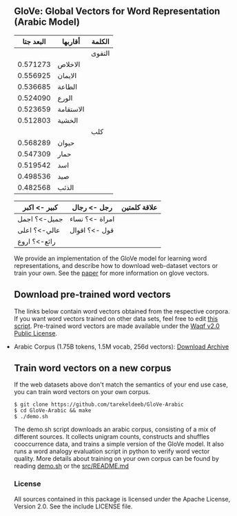 ## GloVe: Global Vectors for Word Representation (Arabic Model)

|البعد جتا |أقاربها |  الكلمة| 
|----------|--------|--------|
|          |        |  التقوى| 
|0.571273  | الاخلاص  |        |
|0.556925  | الايمان |        |
|0.536685  |الطاعة  |        |
|0.524090  |الورع   |        |
|0.523659  |الاستقامة|        |
|0.512803  |الخشية  |        |
|          |        |  كلب   | 
|0.568289  | حيوان  |        |
|0.547309  | حمار   |        |
|0.519542  |اسد     |        |
|0.498536  |صيد     |        |
|0.482568  | الذئب  |        |


|كبير -> اكبر |  رجل -> رجال | علاقة كلمتين |
| ----------- | -------------|-------------|
| جميل->؟ اجمل |  امراة ->؟ نساء |         | 
| عالي->؟ اعلى |  قول ->؟ اقوال |         | 
| رائع->؟ اروع |                 |         | 


We provide an implementation of the GloVe model for learning word representations, and describe how to download web-dataset vectors or train your own. See the [paper](http://nlp.stanford.edu/pubs/glove.pdf) for more information on glove vectors.

## Download pre-trained word vectors
The links below contain word vectors obtained from the respective corpora. If you want word vectors trained on other data sets, feel free to edit <a href="https://github.com/tarekeldeeb/GloVe-Arabic/blob/master/arabic_corpus/make_corpus.sh"> this script</a>. Pre-trained word vectors are made available under the <a href="https://github.com/ojuba-org/waqf/tree/master/2.0">Waqf v2.0 Public License</a>. 
<div class="entry">
<ul style="padding-left:0px; margin-top:0px; margin-bottom:0px">
  <li> Arabic Corpus (1.75B tokens, 1.5M vocab, 256d vectors): <a href="https://archive.org/details/arabic_corpus">Download Archive</a> </li>
</ul>
</div>

## Train word vectors on a new corpus

If the web datasets above don't match the semantics of your end use case, you can train word vectors on your own corpus.

    $ git clone https://github.com/tarekeldeeb/GloVe-Arabic
    $ cd GloVe-Arabic && make
    $ ./demo.sh

The demo.sh script downloads an arabic corpus, consisting of a mix of different sources. It collects unigram counts, constructs and shuffles cooccurrence data, and trains a simple version of the GloVe model. It also runs a word analogy evaluation script in python to verify word vector quality. More details about training on your own corpus can be found by reading [demo.sh](https://github.com/tarekeldeeb/GloVe-Arabic/blob/master/demo.sh) or the [src/README.md](https://github.com/tarekeldeeb/GloVe-Arabic/tree/master/src)

### License
All sources contained in this package is licensed under the Apache License, Version 2.0. See the include LICENSE file.
